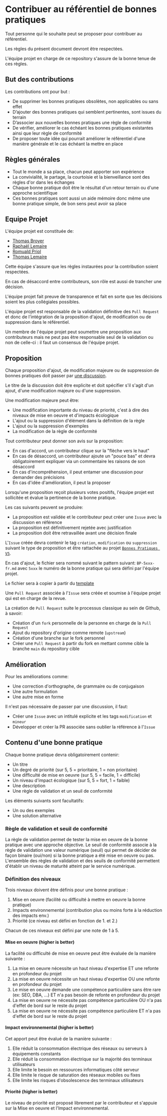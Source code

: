 # Contribuer au référentiel de bonnes pratiques

Tout personne qui le souhaite peut se proposer pour contribuer au référentiel.

Les règles du présent document devront être respectées.

L'équipe projet en charge de ce repository s'assure de la bonne tenue de ces règles.

## But des contributions

Les contributions ont pour but :

- De supprimer les bonnes pratiques obsolètes, non applicables ou sans effet
- D’ajouter des bonnes pratiques qui semblent pertinentes, sont issues du terrain
- D’associer aux nouvelles bonnes pratiques une règle de conformité
- De vérifier, améliorer le cas échéant les bonnes pratiques existantes ainsi que leur règle de conformité
- De proposer toute idée qui pourrait améliorer le référentiel d'une manière générale et le cas échéant la mettre en place

## Règles générales

- Tout le monde a sa place, chacun peut apporter son expérience
- La convivialité, le partage, la courtoisie et la bienveillance sont des règles d'or dans les échanges
- Chaque bonne pratique doit être le résultat d'un retour terrain ou d'une approche scientifique
- Ces bonnes pratiques sont aussi un aide mémoire donc même une bonne pratique simple, de bon sens peut avoir sa place

## Equipe Projet

L'équipe projet est constituée de:

- [Thomas Broyer](https://github.com/tbroyer)
- [Raphaël Lemaire](https://github.com/rlemaire)
- [Romuald Priol](https://github.com/DocRoms)
- [Thomas Lemaire](https://github.com/ACTLEM)

Cette équipe s'assure que les règles instaurées pour la contribution soient respectées.

En cas de désaccord entre contributeurs, son rôle est aussi de trancher une décision.

L'équipe projet fait preuve de transparence et fait en sorte que les décisions soient les plus collégiales possibles.

L'équipe projet est responsable de la validation définitive des `Pull Request` et donc de l'intégration de la proposition d'ajout, de modification ou de suppression dans le référentiel.

Un membre de l'équipe projet peut soumettre une proposition aux contributeurs mais ne peut pas être responsable seul de la validation ou non de celle-ci : il faut un consensus de l'équipe projet.

## Proposition

Chaque proposition d'ajout, de modification majeure ou de suppression de bonnes pratiques doit passer par [une discussion](https://github.com/cnumr/best-practices/discussions/categories/bonnes-pratiques).

Le titre de la discussion doit être explicite et doit spécifier s'il s'agit d'un ajout, d'une modification majeure ou d'une suppression.

Une modification majeure peut être:

- Une modification importante du niveau de priorité, c'est à dire des niveaux de mise en oeuvre et d'impacts écologique
- L'ajout ou la suppression d'élément dans la définition de la règle
- L'ajout ou la suppression d'exemples
- La modification de la règle de conformité

Tout contributeur peut donner son avis sur la proposition:

- En cas d'accord, un contributeur clique sur la "flèche vers le haut"
- En cas de désaccord, un contributeur ajoute un "pouce bas" et devra obligatoirement expliquer via un commentaire les raisons de son désaccord
- En cas d'incompréhension, il peut entamer une discussion pour demander des précisions
- En cas d'idée d'amélioration, il peut la proposer

Lorsqu'une proposition reçoit plusieurs votes positifs, l'équipe projet est sollicitée et évalue la pertinence de la bonne pratique.

Les cas suivants peuvent se produire:

- La proposition est validée et le contributeur peut créer une `Issue` avec la discussion en référence
- La proposition est définitivement rejetée avec justification
- La proposition doit être retravaillée avant une décision finale

L'`Issue` créée devra contenir le tag `création`, `modification` ou `suppression` suivant le type de proposition et être rattachée au projet [`Bonnes Pratiques V5`](https://github.com/cnumr/best-practices/projects/2).

En cas d'ajout, le fichier sera nommé suivant le pattern suivant: `BP-5xxx-fr.md` avec `5xxx` le numéro de la bonne pratique qui sera défini par l'équipe projet.

Le fichier sera à copier à partir du [template](./resources/BP_xxxx_fr.md)

Une `Pull Request` associée à l'`Issue` sera créée et soumise à l'équipe projet qui est en charge de la revue.

La création de `Pull Request` suite le processus classique au sein de Github, à savoir:

- Création d'un `fork` personnelle de la personne en charge de la `Pull Request`
- Ajout du repository d'origine comme remote (`upstream`)
- Création d'une branche sur le fork personnel
- Créer une `Pull Request` à partir du fork en mettant comme cible la branche `main` du repository cible

## Amélioration

Pour les améliorations comme:

- Une correction d'orthographe, de grammaire ou de conjugaison
- Une autre formulation
- Une autre mise en forme

Il n'est pas nécessaire de passer par une discussion, il faut:

- Créer une `Issue` avec un intitulé explicite et les tags `modification` et `mineur`
- Développer et créer la PR associée sans oublier la référence à l'`Issue`

## Contenu d'une bonne pratique

Chaque bonne pratique devra obligatoirement contenir:

- Un titre
- Un degré de priorité (sur 5, 5 = prioritaire, 1 = non prioritaire)
- Une difficulté de mise en oeuvre (sur 5, 5 = facile, 1 = difficile)
- Un niveau d'impact écologique (sur 5, 5 = fort, 1 = faible)
- Une description
- Une règle de validation et un seuil de conformité

Les éléments suivants sont facultatifs:

- Un ou des exemples
- Une solution alternative

### Règle de validation et seuil de conformité

La règle de validation permet de tester la mise en oeuvre de la bonne pratique avec une approche objective.
Le seuil de conformité associe à la règle de validation une valeur numérique (seuil) qui permet de décider de façon binaire (oui/non) si la bonne pratique a été mise en oeuvre ou pas.
L'ensemble des règles de validation et des seuils de conformité permettent d'établir un niveau de maturité atteint par le service numérique.

### Définition des niveaux

Trois niveaux doivent être définis pour une bonne pratique :
1. Mise en oeuvre (facilité ou difficulté à mettre en oeuvre la bonne pratique)
2. Impacts environnemental (contribution plus ou moins forte à la réduction des impacts env.)
3. Priorité (ce niveau est défini en fonction de 1. et 2.)

Chacun de ces niveaux est défini par une note de 1 à 5.

#### Mise en oeuvre (higher is better)
   
La facilité ou difficulté de mise en oeuvre peut être évaluée de la manière suivante :

1. La mise en oeuvre nécessite un haut niveau d'expertise ET une refonte en profondeur du projet
2. La mise en oeuvre nécessite un haut niveau d'expertise OU une refonte en profondeur du projet
3. Le mise en oeuvre demande une compétence particulière sans être rare (ex: SEO, DBA, ...) ET n'a pas besoin de refonte en profondeur du projet
4. La mise en oeuvre ne nécessite pas compétence particulière OU n'a pas d'effet de bord sur le reste du projet
5. La mise en oeuvre ne nécessite pas compétence particulière ET n'a pas d'effet de bord sur le reste du projet

#### Impact environnemental (higher is better)

Cet apport peut être évalué de la manière suivante :

1. Elle réduit la consommation électrique des réseaux ou serveurs à équipements constants
2. Elle réduit la consommation électrique sur la majorité des terminaux utilisateurs
3. Elle limite le besoin en ressources informatiques côté serveur
4. Elle limite le risque de saturation des réseaux mobiles ou fixes
5. Elle limite les risques d'obsolescence des terminaux utilisateurs

#### Priorité (higher is better)

Le niveau de priorité est proposé librement par le contributeur et s'appuie sur la Mise en oeuvre et l'Impact environnemental.
